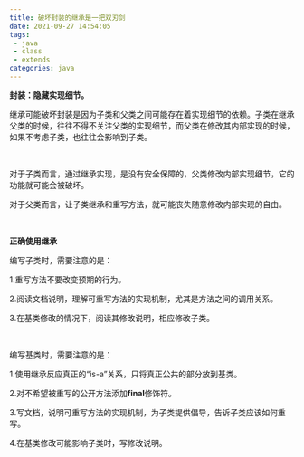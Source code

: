 ```yaml
---
title: 破坏封装的继承是一把双刃剑
date: 2021-09-27 14:54:05
tags:
 - java
 - class
 - extends
categories: java
---
```

**封装：隐藏实现细节。**

继承可能破坏封装是因为子类和父类之间可能存在着实现细节的依赖。子类在继承父类的时候，往往不得不关注父类的实现细节，而父类在修改其内部实现的时候，如果不考虑子类，也往往会影响到子类。

​    

对于子类而言，通过继承实现，是没有安全保障的，父类修改内部实现细节，它的功能就可能会被破坏。

对于父类而言，让子类继承和重写方法，就可能丧失随意修改内部实现的自由。

​    

**正确使用继承**

编写子类时，需要注意的是：

1.重写方法不要改变预期的行为。

2.阅读文档说明，理解可重写方法的实现机制，尤其是方法之间的调用关系。

3.在基类修改的情况下，阅读其修改说明，相应修改子类。

​    

编写基类时，需要注意的是：

1.使用继承反应真正的“is-a”关系，只将真正公共的部分放到基类。

2.对不希望被重写的公开方法添加**final**修饰符。

3.写文档，说明可重写方法的实现机制，为子类提供倡导，告诉子类应该如何重写。

4.在基类修改可能影响子类时，写修改说明。

